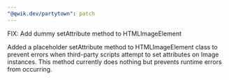 ```yaml
---
"@qwik.dev/partytown": patch
---
```


FIX: Add dummy setAttribute method to HTMLImageElement

Added a placeholder setAttribute method to HTMLImageElement class to prevent errors when third-party scripts attempt to set attributes on Image instances. This method currently does nothing but prevents runtime errors from occurring.
